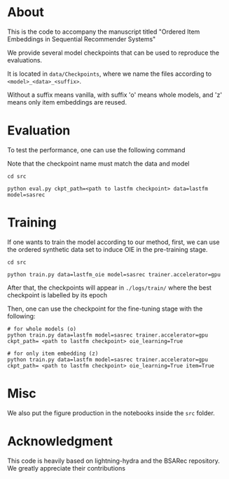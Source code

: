 # About

This is the code to accompany the manuscript titled "Ordered Item Embeddings in Sequential Recommender Systems"

We provide several model checkpoints that can be used to reproduce the evaluations.

It is located in `data/Checkpoints`, where we name the files according to `<model>_<data>_<suffix>`.

Without a suffix means vanilla, with suffix 'o' means whole models, and 'z' means only item embeddings are reused.

# Evaluation

To test the performance, one can use the following command

Note that the checkpoint name must match the data and model

```
cd src

python eval.py ckpt_path=<path to lastfm checkpoint> data=lastfm model=sasrec

```

# Training

If one wants to train the model according to our method, first, we can use the ordered synthetic data set to induce OIE in the pre-training stage.

```
cd src

python train.py data=lastfm_oie model=sasrec trainer.accelerator=gpu
```

After that, the checkpoints will appear in `./logs/train/` where the best checkpoint is labelled by its epoch

Then, one can use the checkpoint for the fine-tuning stage with the following:

```
# for whole models (o)
python train.py data=lastfm model=sasrec trainer.accelerator=gpu ckpt_path= <path to lastfm checkpoint> oie_learning=True

# for only item embedding (z)
python train.py data=lastfm model=sasrec trainer.accelerator=gpu ckpt_path= <path to lastfm checkpoint> oie_learning=True item=True
```

# Misc

We also put the figure production in the notebooks inside the `src` folder.

# Acknowledgment

This code is heavily based on lightning-hydra and the BSARec repository. We greatly appreciate their contributions

